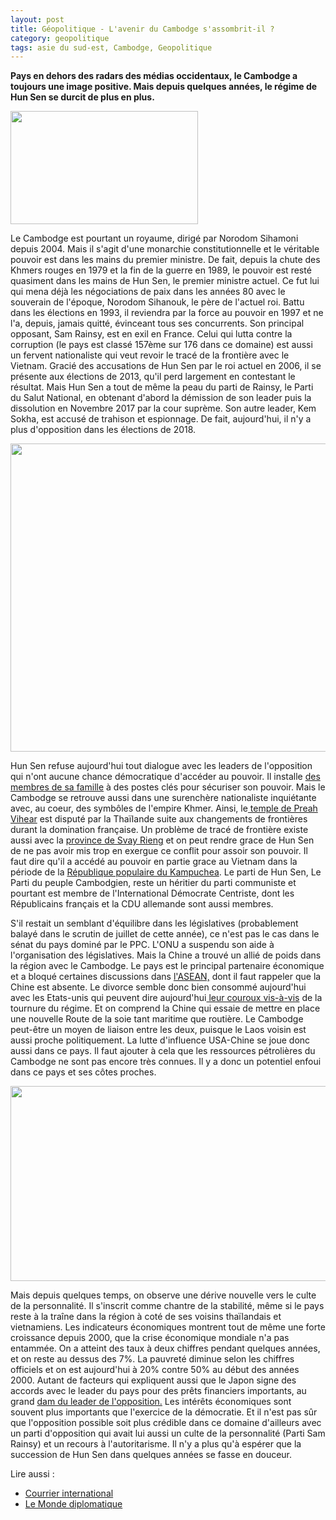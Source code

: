 ```yaml
---
layout: post
title: Géopolitique - L'avenir du Cambodge s'assombrit-il ?
category: geopolitique
tags: asie du sud-est, Cambodge, Geopolitique
---
```

**Pays en dehors des radars des médias occidentaux, le Cambodge a toujours une image positive. Mais depuis quelques années, le régime de Hun Sen se durcit de plus en plus.**

<img class="alignleft size-medium wp-image-22799" src="https://cheziceman.files.wordpress.com/2018/01/map-cambodia-ethnic-1972.jpg?w=300" alt="" width="300" height="181" />

Le Cambodge est pourtant un royaume, dirigé par Norodom Sihamoni depuis 2004. Mais il s'agit d'une monarchie constitutionnelle et le véritable pouvoir est dans les mains du premier ministre. De fait, depuis la chute des Khmers rouges en 1979 et la fin de la guerre en 1989, le pouvoir est resté quasiment dans les mains de Hun Sen, le premier ministre actuel. Ce fut lui qui mena déjà les négociations de paix dans les années 80 avec le souverain de l'époque, Norodom Sihanouk, le père de l'actuel roi. Battu dans les élections en 1993, il reviendra par la force au pouvoir en 1997 et ne l'a, depuis, jamais quitté, évinceant tous ses concurrents. Son principal opposant, Sam Rainsy, est en exil en France. Celui qui lutta contre la corruption (le pays est classé 157ème sur 176 dans ce domaine) est aussi un fervent nationaliste qui veut revoir le tracé de la frontière avec le Vietnam. Gracié des accusations de Hun Sen par le roi actuel en 2006, il se présente aux élections de 2013, qu'il perd largement en contestant le résultat. Mais Hun Sen a tout de même la peau du parti de Rainsy, le Parti du Salut National, en obtenant d'abord la démission de son leader puis la dissolution en Novembre 2017 par la cour suprème. Son autre leader, Kem Sokha, est accusé de trahison et espionnage. De fait, aujourd'hui, il n'y a plus d'opposition dans les élections de 2018.

<img class="aligncenter size-large wp-image-22798" src="https://cheziceman.files.wordpress.com/2018/01/hunsen.jpg?w=739" alt="" width="739" height="493" />

Hun Sen refuse aujourd'hui tout dialogue avec les leaders de l'opposition qui n'ont aucune chance démocratique d'accéder au pouvoir. Il installe <a href="http://www.straitstimes.com/asia/se-asia/cambodia-pms-son-assumes-senior-military-post">des membres de sa famille</a> à des postes clés pour sécuriser son pouvoir. Mais le Cambodge se retrouve aussi dans une surenchère nationaliste inquiétante avec, au coeur, des symbôles de l'empire Khmer. Ainsi, le<a href="https://fr.wikipedia.org/wiki/Temple_de_Preah_Vihear#Contentieux_frontalier"> temple de Preah Vihear</a> est disputé par la Thaïlande suite aux changements de frontières durant la domination française. Un problème de tracé de frontière existe aussi avec la <a href="https://fr.wikipedia.org/wiki/Province_de_Svay_Rieng">province de Svay Rieng</a> et on peut rendre grace de Hun Sen de ne pas avoir mis trop en exergue ce conflit pour assoir son pouvoir. Il faut dire qu'il a accédé au pouvoir en partie grace au Vietnam dans la période de la <a href="https://fr.wikipedia.org/wiki/R%C3%A9publique_populaire_du_Kampuch%C3%A9a">République populaire du Kampuchea</a>. Le parti de Hun Sen, Le Parti du peuple Cambodgien, reste un héritier du parti communiste et pourtant est membre de l'International Démocrate Centriste, dont les Républicains français et la CDU allemande sont aussi membres.

S'il restait un semblant d'équilibre dans les législatives (probablement balayé dans le scrutin de juillet de cette année), ce n'est pas le cas dans le sénat du pays dominé par le PPC. L'ONU a suspendu son aide à l'organisation des législatives. Mais la Chine a trouvé un allié de poids dans la région avec le Cambodge. Le pays est le principal partenaire économique et a bloqué certaines discussions dans <a href="https://fr.wikipedia.org/wiki/Association_des_nations_de_l%27Asie_du_Sud-Est">l'ASEAN,</a> dont il faut rappeler que la Chine est absente. Le divorce semble donc bien consommé aujourd'hui avec les Etats-unis qui peuvent dire aujourd'hui<a href="https://www.courrierinternational.com/article/cambodge-les-sanctions-americaines-feront-elles-plier-le-premier-ministre-hun-sen"> leur couroux vis-à-vis</a> de la tournure du régime. Et on comprend la Chine qui essaie de mettre en place une nouvelle Route de la soie tant maritime que routière. Le Cambodge peut-être un moyen de liaison entre les deux, puisque le Laos voisin est aussi proche politiquement. La lutte d'influence USA-Chine se joue donc aussi dans ce pays. Il faut ajouter à cela que les ressources pétrolières du Cambodge ne sont pas encore très connues. Il y a donc un potentiel enfoui dans ce pays et ses côtes proches.

<img class="aligncenter size-full wp-image-22796" src="https://cheziceman.files.wordpress.com/2018/01/pibcambodge.jpg" alt="" width="627" height="312" />

Mais depuis quelques temps, on observe une dérive nouvelle vers le culte de la personnalité. Il s'inscrit comme chantre de la stabilité, même si le pays reste à la traîne dans la région à coté de ses voisins thaïlandais et vietnamiens. Les indicateurs économiques montrent tout de même une forte croissance depuis 2000, que la crise économique mondiale n'a pas entammée. On a atteint des taux à deux chiffres pendant quelques années, et on reste au dessus des 7%. La pauvreté diminue selon les chiffres officiels et on est aujourd'hui à 20% contre 50% au début des années 2000. Autant de facteurs qui expliquent aussi que le Japon signe des accords avec le leader du pays pour des prêts financiers importants, au grand <a href="https://cambodgemag.com/2018/04/24855.html">dam du leader de l'opposition.</a> Les intérêts économiques sont souvent plus importants que l'exercice de la démocratie. Et il n'est pas sûr que l'opposition possible soit plus crédible dans ce domaine d'ailleurs avec un parti d'opposition qui avait lui aussi un culte de la personnalité (Parti Sam Rainsy) et un recours à l'autoritarisme. Il n'y a plus qu'à espérer que la succession de Hun Sen dans quelques années se fasse en douceur.

Lire aussi :

 * <a href="https://www.courrierinternational.com/fiche-pays/cambodge">Courrier international</a>
 * <a href="https://www.monde-diplomatique.fr/index/pays/cambodge">Le Monde diplomatique</a>

